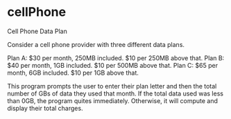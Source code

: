 # cellPhone
Cell Phone Data Plan


Consider a cell phone provider with three different data plans.

Plan A: $30 per month, 250MB included. $10 per 250MB above that. 
Plan B: $40 per month, 1GB included. $10 per 500MB above that.
Plan C: $65 per month, 6GB included. $10 per 1GB above that.

This program prompts the user to enter their plan letter and then the total number of GBs of data they used that month. If the total data used was less than 0GB, the program quites immediately. Otherwise, it will compute and display their total charges. 
